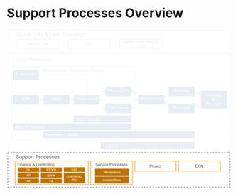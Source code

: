 # Support Processes Overview

![Prozessübersicht](./../media/Process_Overview_SupportProcesses.png "Prozessübersicht")